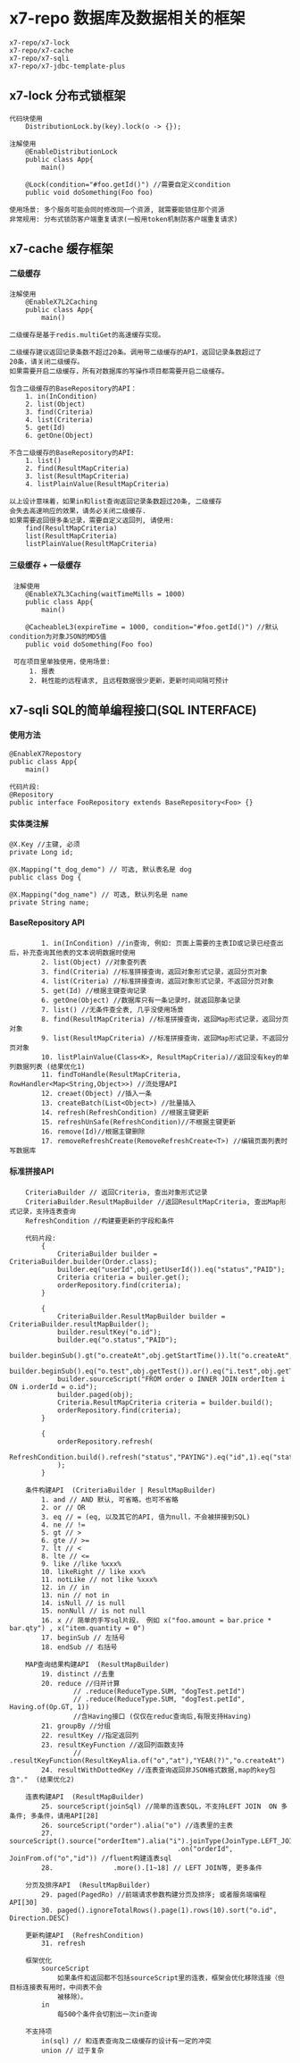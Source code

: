 # x7-repo 数据库及数据相关的框架

    x7-repo/x7-lock
    x7-repo/x7-cache
    x7-repo/x7-sqli
    x7-repo/x7-jdbc-template-plus
    
## x7-lock  分布式锁框架

    代码块使用
        DistributionLock.by(key).lock(o -> {});
        
    注解使用
        @EnableDistributionLock
        public class App{
            main()
         
        @Lock(condition="#foo.getId()") //需要自定义condition
        public void doSomething(Foo foo)
    
    使用场景: 多个服务可能会同时修改同一个资源, 就需要能锁住那个资源
    非常规用: 分布式锁防客户端重复请求(一般用token机制防客户端重复请求)

## x7-cache 缓存框架
   
#### 二级缓存 

    注解使用
        @EnableX7L2Caching
        public class App{
            main()

    二级缓存是基于redis.multiGet的高速缓存实现。

    二级缓存建议返回记录条数不超过20条。调用带二级缓存的API，返回记录条数超过了
    20条，请关闭二级缓存。
    如果需要开启二级缓存，所有对数据库的写操作项目都需要开启二级缓存。
    
    包含二级缓存的BaseRepository的API：
        1. in(InCondition)
        2. list(Object)
        3. find(Criteria)
        4. list(Criteria)
        5. get(Id)
        6. getOne(Object)
        
    不含二级缓存的BaseRepository的API:
        1. list()
        2. find(ResultMapCriteria)
        3. list(ResultMapCriteria)
        4. listPlainValue(ResultMapCriteria)
        
    以上设计意味着，如果in和list查询返回记录条数超过20条, 二级缓存
    会失去高速响应的效果，请务必关闭二级缓存. 
    如果需要返回很多条记录，需要自定义返回列, 请使用:
        find(ResultMapCriteria)
        list(ResultMapCriteria)
        listPlainValue(ResultMapCriteria)
        
        
####  三级缓存 + 一级缓存  

     注解使用
        @EnableX7L3Caching(waitTimeMills = 1000)
        public class App{
            main()
     
        @CacheableL3(expireTime = 1000, condition="#foo.getId()") //默认condition为对象JSON的MD5值
        public void doSomething(Foo foo)

     可在项目里单独使用，使用场景:
         1. 报表
         2. 耗性能的远程请求, 且远程数据很少更新，更新时间间隔可预计
         
##  x7-sqli SQL的简单编程接口(SQL INTERFACE)

####    使用方法
    @EnableX7Repostory  
    public class App{
        main()
    
    代码片段:
    @Repository
    public interface FooRepository extends BaseRepository<Foo> {}
    
####    实体类注解
    @X.Key //主键, 必须
    private Long id;
    
    @X.Mapping("t_dog_demo") // 可选, 默认表名是 dog
    public class Dog {
    
    @X.Mapping("dog_name") // 可选, 默认列名是 name
    private String name;
    
    
####    BaseRepository API
    
            1. in(InCondition) //in查询, 例如: 页面上需要的主表ID或记录已经查出后，补充查询其他表的文本说明数据时使用
            2. list(Object) //对象查列表
            3. find(Criteria) //标准拼接查询，返回对象形式记录，返回分页对象
            4. list(Criteria) //标准拼接查询，返回对象形式记录，不返回分页对象
            5. get(Id) //根据主键查询记录
            6. getOne(Object) //数据库只有一条记录时，就返回那条记录
            7. list() //无条件查全表, 几乎没使用场景
            8. find(ResultMapCriteria) //标准拼接查询，返回Map形式记录，返回分页对象
            9. list(ResultMapCriteria) //标准拼接查询，返回Map形式记录，不返回分页对象
            10. listPlainValue(Class<K>, ResultMapCriteria)//返回没有key的单列数据列表 (结果优化1)
            11. findToHandle(ResultMapCriteria, RowHandler<Map<String,Object>>) //流处理API
            12. creaet(Object) //插入一条
            13. createBatch(List<Object>) //批量插入
            14. refresh(RefreshCondition) //根据主键更新
            15. refreshUnSafe(RefreshCondition)//不根据主键更新
            16. remove(Id)//根据主键删除
            17. removeRefreshCreate(RemoveRefreshCreate<T>) //编辑页面列表时写数据库
            
            
####    标准拼接API
        CriteriaBuilder // 返回Criteria, 查出对象形式记录
        CriteriaBuilder.ResultMapBuilder //返回ResultMapCriteria, 查出Map形式记录，支持连表查询
        RefreshCondition //构建要更新的字段和条件
        
        代码片段:
            {
                CriteriaBuilder builder = CriteriaBuilder.builder(Order.class); 
                builder.eq("userId",obj.getUserId()).eq("status","PAID");
                Criteria criteria = builer.get();
                orderRepository.find(criteria);
            }
        
            {
                CriteriaBuilder.ResultMapBuilder builder = CriteriaBuilder.resultMapBuilder();
                builder.resultKey("o.id");
                builder.eq("o.status","PAID");
                builder.beginSub().gt("o.createAt",obj.getStartTime()).lt("o.createAt",obj.getEndTime()).endSub();
                builder.beginSub().eq("o.test",obj.getTest()).or().eq("i.test",obj.getTest()).endSub();
                builder.sourceScript("FROM order o INNER JOIN orderItem i ON i.orderId = o.id");
                builder.paged(obj);
                Criteria.ResultMapCriteria criteria = builder.build();
                orderRepository.find(criteria);
            }
            
            {
                orderRepository.refresh(
                    RefreshCondition.build().refresh("status","PAYING").eq("id",1).eq("status","UN_PAID")
                );
            }
        
        条件构建API  (CriteriaBuilder | ResultMapBuilder)
            1. and // AND 默认, 可省略，也可不省略
            2. or // OR
            3. eq // = (eq, 以及其它的API, 值为null，不会被拼接到SQL)
            4. ne // !=
            5. gt // >
            6. gte // >=
            7. lt // <
            8. lte // <=
            9. like //like %xxx%
            10. likeRight // like xxx%
            11. notLike // not like %xxx%
            12. in // in
            13. nin // not in
            14. isNull // is null
            15. nonNull // is not null
            16. x // 简单的手写sql片段， 例如 x("foo.amount = bar.price * bar.qty") , x("item.quantity = 0")
            17. beginSub // 左括号
            18. endSub // 右括号

        MAP查询结果构建API  (ResultMapBuilder)
            19. distinct //去重
            20. reduce //归并计算
                    // .reduce(ReduceType.SUM, "dogTest.petId") 
                    // .reduce(ReduceType.SUM, "dogTest.petId", Having.of(Op.GT, 1))
                    //含Having接口 (仅仅在reduc查询后,有限支持Having)
            21. groupBy //分组
            22. resultKey //指定返回列
            23. resultKeyFunction //返回列函数支持
                    // .resultKeyFunction(ResultKeyAlia.of("o","at"),"YEAR(?)","o.createAt")
            24. resultWithDottedKey //连表查询返回非JSON格式数据,map的key包含"."  (结果优化2)
           
        连表构建API  (ResultMapBuilder)
            25. sourceScript(joinSql) //简单的连表SQL，不支持LEFT JOIN  ON 多条件; 多条件，请用API[28]
            26. sourceScript("order").alia("o") //连表里的主表
            27. sourceScript().source("orderItem").alia("i").joinType(JoinType.LEFT_JOIN)
                                              .on("orderId", JoinFrom.of("o","id")) //fluent构建连表sql
            28.               .more().[1~18] // LEFT JOIN等, 更多条件
            
        分页及排序API  (ResultMapBuilder)
            29. paged(PagedRo) //前端请求参数构建分页及排序; 或者服务端编程API[30]
            30. paged().ignoreTotalRows().page(1).rows(10).sort("o.id", Direction.DESC) 
                                           
        更新构建API  (RefreshCondition)
            31. refresh
            
        框架优化
            sourceScript
                如果条件和返回都不包括sourceScript里的连表，框架会优化移除连接（但目标连接表有用时，中间表不会
                被移除）。
            in
                每500个条件会切割出一次in查询
            
        不支持项
            in(sql) // 和连表查询及二级缓存的设计有一定的冲突
            union // 过于复杂
            
                